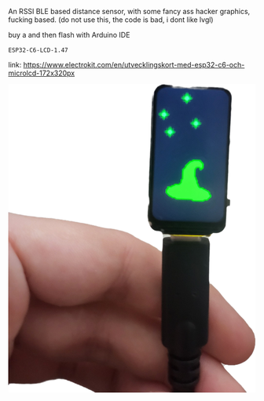 
An RSSI BLE based distance sensor, with some fancy ass hacker graphics, fucking based. 
(do not use this, the code is bad, i dont like lvgl)


buy a and then flash with Arduino IDE 
```
ESP32-C6-LCD-1.47
```
link: https://www.electrokit.com/en/utvecklingskort-med-esp32-c6-och-microlcd-172x320px

![Example of how it looks](Notes_250205_140506_832.png "based")